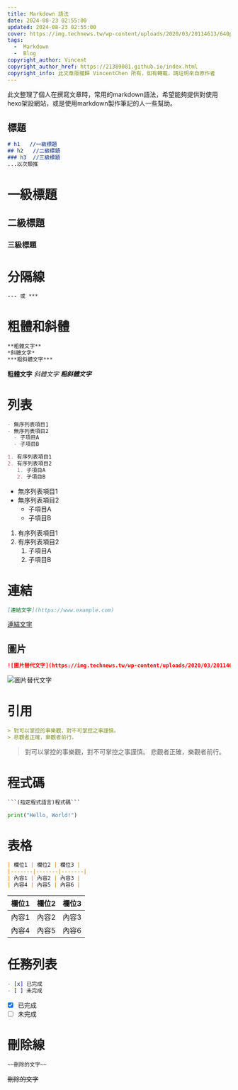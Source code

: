```yaml
---
title: Markdown 語法
date: 2024-08-23 02:55:00
updated: 2024-08-23 02:55:00
cover: https://img.technews.tw/wp-content/uploads/2020/03/20114613/640px-Markdown-mark.jpg
tags: 
  -  Markdown
  -  Blog
copyright_author: Vincent
copyright_author_href: https://21389081.github.io/index.html
copyright_info: 此文章版權歸 VincentChen 所有，如有轉載，請註明來自原作者
---
```

此文整理了個人在撰寫文章時，常用的markdown語法，希望能夠提供對使用hexo架設網站，或是使用markdown製作筆記的人一些幫助。

## 標題
```markdown
# h1   //一級標題
## h2   //二級標題
### h3  //三級標題
...以次類推
``` 
# 一級標題
## 二級標題
### 三級標題

# 分隔線
```markdown
--- 或 ***
```
# 粗體和斜體
```markdown
**粗體文字**
*斜體文字*
***粗斜體文字***
```
**粗體文字**
*斜體文字*
***粗斜體文字***

# 列表
```markdown
- 無序列表項目1
- 無序列表項目2
  - 子項目A
  - 子項目B

1. 有序列表項目1
2. 有序列表項目2
   1. 子項目A
   2. 子項目B
```
- 無序列表項目1
- 無序列表項目2
  - 子項目A
  - 子項目B

1. 有序列表項目1
2. 有序列表項目2
   1. 子項目A
   2. 子項目B

# 連結
```markdown
[連結文字](https://www.example.com)
```
[連結文字](https://www.example.com)

## 圖片
```markdown
![圖片替代文字](https://img.technews.tw/wp-content/uploads/2020/03/20114613/640px-Markdown-mark.jpg)
```
![圖片替代文字](https://img.technews.tw/wp-content/uploads/2020/03/20114613/640px-Markdown-mark.jpg)

# 引用
```markdown
> 對可以掌控的事樂觀，對不可掌控之事謹慎。
> 悲觀者正確，樂觀者前行。
```
> 對可以掌控的事樂觀，對不可掌控之事謹慎。
> 悲觀者正確，樂觀者前行。

# 程式碼
```markdown
```(指定程式語言)程式碼```
```
```python
print("Hello, World!")
```


# 表格
```markdown
| 欄位1 | 欄位2 | 欄位3 |
|-------|-------|-------|
| 內容1 | 內容2 | 內容3 |
| 內容4 | 內容5 | 內容6 |
```
| 欄位1 | 欄位2 | 欄位3 |
|-------|-------|-------|
| 內容1 | 內容2 | 內容3 |
| 內容4 | 內容5 | 內容6 |

# 任務列表
```markdown
- [x] 已完成
- [ ] 未完成
```
- [x] 已完成
- [ ] 未完成

# 刪除線
```markdown
~~刪除的文字~~
```
~~刪除的文字~~

